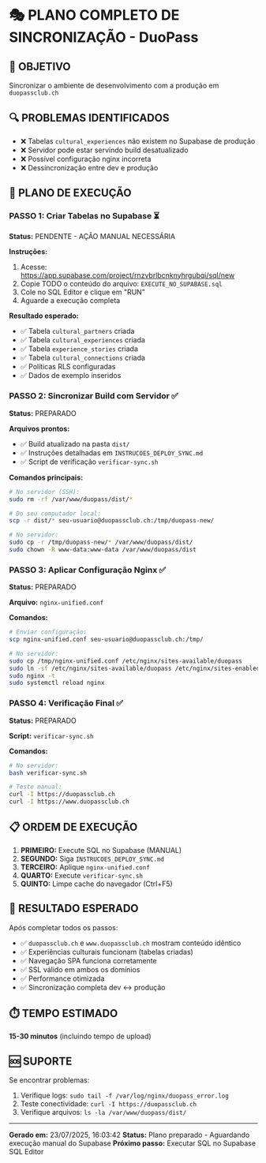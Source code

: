 # 🎭 PLANO COMPLETO DE SINCRONIZAÇÃO - DuoPass

## 🎯 OBJETIVO
Sincronizar o ambiente de desenvolvimento com a produção em `duopassclub.ch`

## 🔍 PROBLEMAS IDENTIFICADOS
- ❌ Tabelas `cultural_experiences` não existem no Supabase de produção
- ❌ Servidor pode estar servindo build desatualizado
- ❌ Possível configuração nginx incorreta
- ❌ Dessincronização entre dev e produção

## 🚀 PLANO DE EXECUÇÃO

### PASSO 1: Criar Tabelas no Supabase ⏳
**Status:** PENDENTE - AÇÃO MANUAL NECESSÁRIA

**Instruções:**
1. Acesse: https://app.supabase.com/project/rnzvbrlbcnknyhrgubqi/sql/new
2. Copie TODO o conteúdo do arquivo: `EXECUTE_NO_SUPABASE.sql`
3. Cole no SQL Editor e clique em "RUN"
4. Aguarde a execução completa

**Resultado esperado:**
- ✅ Tabela `cultural_partners` criada
- ✅ Tabela `cultural_experiences` criada
- ✅ Tabela `experience_stories` criada
- ✅ Tabela `cultural_connections` criada
- ✅ Políticas RLS configuradas
- ✅ Dados de exemplo inseridos

### PASSO 2: Sincronizar Build com Servidor ✅
**Status:** PREPARADO

**Arquivos prontos:**
- ✅ Build atualizado na pasta `dist/`
- ✅ Instruções detalhadas em `INSTRUCOES_DEPLOY_SYNC.md`
- ✅ Script de verificação `verificar-sync.sh`

**Comandos principais:**
```bash
# No servidor (SSH):
sudo rm -rf /var/www/duopass/dist/*

# Do seu computador local:
scp -r dist/* seu-usuario@duopassclub.ch:/tmp/duopass-new/

# No servidor:
sudo cp -r /tmp/duopass-new/* /var/www/duopass/dist/
sudo chown -R www-data:www-data /var/www/duopass/dist
```

### PASSO 3: Aplicar Configuração Nginx ✅
**Status:** PREPARADO

**Arquivo:** `nginx-unified.conf`

**Comandos:**
```bash
# Enviar configuração:
scp nginx-unified.conf seu-usuario@duopassclub.ch:/tmp/

# No servidor:
sudo cp /tmp/nginx-unified.conf /etc/nginx/sites-available/duopass
sudo ln -sf /etc/nginx/sites-available/duopass /etc/nginx/sites-enabled/
sudo nginx -t
sudo systemctl reload nginx
```

### PASSO 4: Verificação Final ✅
**Status:** PREPARADO

**Script:** `verificar-sync.sh`

**Comandos:**
```bash
# No servidor:
bash verificar-sync.sh

# Teste manual:
curl -I https://duopassclub.ch
curl -I https://www.duopassclub.ch
```

## 📋 ORDEM DE EXECUÇÃO

1. **PRIMEIRO:** Execute SQL no Supabase (MANUAL)
2. **SEGUNDO:** Siga `INSTRUCOES_DEPLOY_SYNC.md`
3. **TERCEIRO:** Aplique `nginx-unified.conf`
4. **QUARTO:** Execute `verificar-sync.sh`
5. **QUINTO:** Limpe cache do navegador (Ctrl+F5)

## 🎉 RESULTADO ESPERADO

Após completar todos os passos:
- ✅ `duopassclub.ch` e `www.duopassclub.ch` mostram conteúdo idêntico
- ✅ Experiências culturais funcionam (tabelas criadas)
- ✅ Navegação SPA funciona corretamente
- ✅ SSL válido em ambos os domínios
- ✅ Performance otimizada
- ✅ Sincronização completa dev ↔ produção

## ⏱️ TEMPO ESTIMADO
**15-30 minutos** (incluindo tempo de upload)

## 🆘 SUPORTE
Se encontrar problemas:
1. Verifique logs: `sudo tail -f /var/log/nginx/duopass_error.log`
2. Teste conectividade: `curl -I https://duopassclub.ch`
3. Verifique arquivos: `ls -la /var/www/duopass/dist/`

---
**Gerado em:** 23/07/2025, 16:03:42
**Status:** Plano preparado - Aguardando execução manual do Supabase
**Próximo passo:** Executar SQL no Supabase SQL Editor
